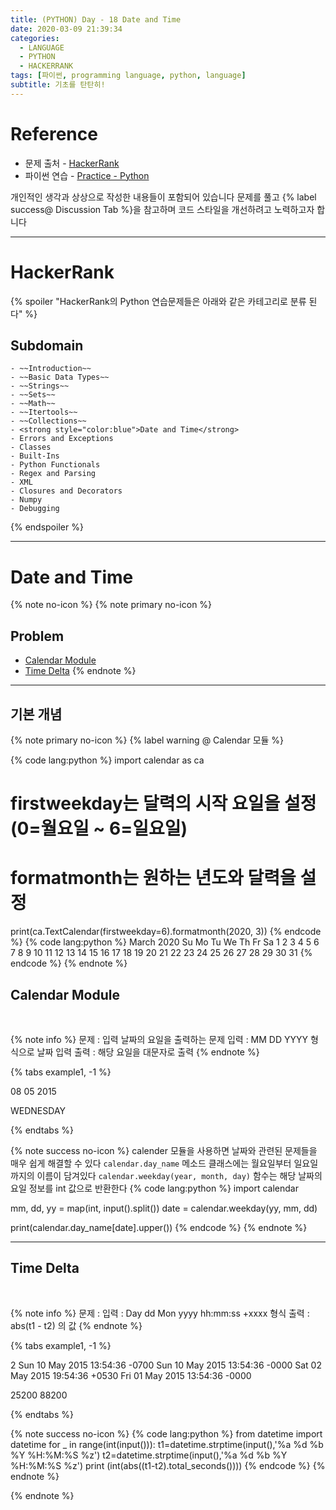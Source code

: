 ```yaml
---
title: (PYTHON) Day - 18 Date and Time
date: 2020-03-09 21:39:34
categories:
  - LANGUAGE
  - PYTHON
  - HACKERRANK
tags: [파이썬, programming language, python, language]
subtitle: 기초를 탄탄히!
---
```


# Reference

- 문제 출처 - [HackerRank](https://www.hackerrank.com/dashboard)
- 파이썬 연습 - [Practice - Python](https://www.hackerrank.com/domains/python?filters%5Bstatus%5D%5B%5D=unsolved&badge_type=python)

개인적인 생각과 상상으로 작성한 내용들이 포함되어 있습니다
문제를 풀고 {% label success@ Discussion Tab %}을 참고하며 코드 스타일을 개선하려고 노력하고자 합니다

------

# HackerRank

{% spoiler "HackerRank의 Python 연습문제들은 아래와 같은 카테고리로 분류 된다" %}
  ## Subdomain
    - ~~Introduction~~
    - ~~Basic Data Types~~
    - ~~Strings~~
    - ~~Sets~~
    - ~~Math~~
    - ~~Itertools~~
    - ~~Collections~~
    - <strong style="color:blue">Date and Time</strong>
    - Errors and Exceptions
    - Classes
    - Built-Ins
    - Python Functionals
    - Regex and Parsing
    - XML
    - Closures and Decorators
    - Numpy
    - Debugging
{% endspoiler %}

------

# Date and Time

{% note no-icon %}
{% note primary no-icon %}
  ## Problem
  - [Calendar Module](#Calendar-Module)
  - [Time Delta](#Time-Delta)
{% endnote %}

---

## 기본 개념
{% note primary no-icon %}
{% label warning @ Calendar 모듈 %}

{% code lang:python %}
  import calendar as ca

  # firstweekday는 달력의 시작 요일을 설정(0=월요일 ~ 6=일요일)
  # formatmonth는 원하는 년도와 달력을 설정
  print(ca.TextCalendar(firstweekday=6).formatmonth(2020, 3)) {% endcode %}
{% code lang:python %}
  March 2020
  Su Mo Tu We Th Fr Sa
  1  2  3  4  5  6  7
  8  9 10 11 12 13 14
  15 16 17 18 19 20 21
  22 23 24 25 26 27 28
  29 30 31  {% endcode %}
{% endnote %}

## Calendar Module

</br>

{% note info %}
문제 : 입력 날짜의 요일을 출력하는 문제
입력 : MM DD YYYY 형식으로 날짜 입력
출력 : 해당 요일을 대문자로 출력
{% endnote %}

{% tabs example1, -1 %}
  <!-- tab INPUT @code -->
  08 05 2015
  <!-- endtab -->

  <!-- tab OUTPUT @code -->
  WEDNESDAY
  <!-- endtab -->
{% endtabs %}

{% note success no-icon %}
  calender 모듈을 사용하면 날짜와 관련된 문제들을 매우 쉽게 해결할 수 있다
  `calendar.day_name` 메소드 클래스에는 월요일부터 일요일까지의 이름이 담겨있다
  `calendar.weekday(year, month, day)` 함수는 해당 날짜의 요일 정보를 int 값으로 반환한다
  {% code lang:python %}
  import calendar

  mm, dd, yy = map(int, input().split())
  date = calendar.weekday(yy, mm, dd)

  print(calendar.day_name[date].upper()) {% endcode %}
{% endnote %}

---

## Time Delta

</br>

{% note info %}
문제 :
입력 : Day dd Mon yyyy hh:mm:ss +xxxx 형식
출력 : abs(t1 - t2) 의 값
{% endnote %}

{% tabs example1, -1 %}
  <!-- tab INPUT @code -->
  2
  Sun 10 May 2015 13:54:36 -0700
  Sun 10 May 2015 13:54:36 -0000
  Sat 02 May 2015 19:54:36 +0530
  Fri 01 May 2015 13:54:36 -0000
  <!-- endtab -->

  <!-- tab OUTPUT @code -->
  25200
  88200
  <!-- endtab -->
{% endtabs %}

{% note success no-icon %}
  {% code lang:python %}
  from datetime import datetime
  for _ in range(int(input())):
      t1=datetime.strptime(input(),'%a %d %b %Y %H:%M:%S %z')
      t2=datetime.strptime(input(),'%a %d %b %Y %H:%M:%S %z')
      print (int(abs((t1-t2).total_seconds()))) {% endcode %}
{% endnote %}


{% endnote %}
